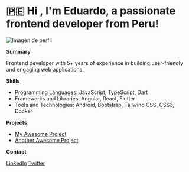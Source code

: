 # 🇵🇪 Hi , I'm Eduardo, a passionate frontend developer from Peru!

![Imagen de perfil](https://example.com/image.jpg)

**Summary**

Frontend developer with 5+ years of experience in building user-friendly and engaging web applications.

**Skills**

* Programming Languages: JavaScript, TypeScript, Dart
* Frameworks and Libraries: Angular, React, Flutter
* Tools and Technologies: Android, Bootstrap, Tailwind CSS, CSS3, Docker

**Projects**

* [My Awesome Project](https://github.com/eduardoguxz22/my-awesome-project)
* [Another Awesome Project](https://github.com/eduardoguxz22/another-awesome-project)

**Contact**

[LinkedIn](https://linkedin.com/in/eduardoguxz22)
[Twitter](https://twitter.com/theinfiniteedu1)
